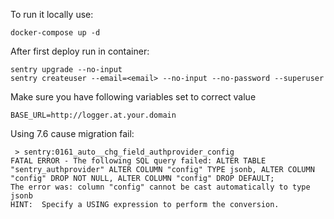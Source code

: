 To run it locally use:

```
docker-compose up -d
```

After first deploy run in container:

```
sentry upgrade --no-input
sentry createuser --email=<email> --no-input --no-password --superuser
```

Make sure you have following variables set to correct value

```
BASE_URL=http://logger.at.your.domain
```


Using 7.6 cause migration fail:

```
 > sentry:0161_auto__chg_field_authprovider_config
FATAL ERROR - The following SQL query failed: ALTER TABLE "sentry_authprovider" ALTER COLUMN "config" TYPE jsonb, ALTER COLUMN "config" DROP NOT NULL, ALTER COLUMN "config" DROP DEFAULT;
The error was: column "config" cannot be cast automatically to type jsonb
HINT:  Specify a USING expression to perform the conversion.
```
